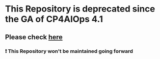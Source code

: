 # This Repository is deprecated since the GA of CP4AIOps 4.1
## Please check [here](https://github.com/niklaushirt/ibm-aiops-deployer) 

### ❗ This Repository won't be maintained going forward

